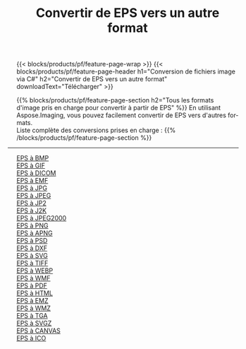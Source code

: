 ﻿---
title: Convertir de EPS vers un autre format 
weight: 3920
url: /fr/net/conversion/from/eps 
lang: fr
langdirlevel: 2
locales: zh-hans,ja,it,ru,de,es,fr,nl,id,lt,pl,pt,vi,tr,ko,zh-hant,ar,hi,th,sv,cs,uk,he
description: En utilisant Aspose.Imaging, vous pouvez facilement convertir de EPS vers un autre format
---

{{< blocks/products/pf/feature-page-wrap >}}
{{< blocks/products/pf/feature-page-header h1="Conversion de fichiers image via C#" h2="Convertir de EPS vers un autre format" downloadText="Télécharger" >}}


{{% blocks/products/pf/feature-page-section  h2="Tous les formats d'image pris en charge pour convertir à partir de EPS" %}}
En utilisant Aspose.Imaging, vous pouvez facilement convertir de EPS vers d'autres formats.
<br/>
Liste complète des conversions prises en charge :
{{% /blocks/products/pf/feature-page-section %}}
<div class="container-fluid productfamilypage bg-gray">
    <div class="convertypes bg-gray agp-content section">
        <div class="container">
		<hr style="margin-left:-20px;"/>
		<div class="row other-converters">
		    <div class='col-md-2 other-converter remove-lp remove-rp'><a href="/imaging/fr/net/conversion/eps-to-bmp" >EPS à BMP</a></div><div class='col-md-2 other-converter remove-lp remove-rp'><a href="/imaging/fr/net/conversion/eps-to-gif" >EPS à GIF</a></div><div class='col-md-2 other-converter remove-lp remove-rp'><a href="/imaging/fr/net/conversion/eps-to-dicom" >EPS à DICOM</a></div><div class='col-md-2 other-converter remove-lp remove-rp'><a href="/imaging/fr/net/conversion/eps-to-emf" >EPS à EMF</a></div><div class='col-md-2 other-converter remove-lp remove-rp'><a href="/imaging/fr/net/conversion/eps-to-jpg" >EPS à JPG</a></div><div class='col-md-2 other-converter remove-lp remove-rp'><a href="/imaging/fr/net/conversion/eps-to-jpeg" >EPS à JPEG</a></div><div class='col-md-2 other-converter remove-lp remove-rp'><a href="/imaging/fr/net/conversion/eps-to-jp2" >EPS à JP2</a></div><div class='col-md-2 other-converter remove-lp remove-rp'><a href="/imaging/fr/net/conversion/eps-to-j2k" >EPS à J2K</a></div><div class='col-md-2 other-converter remove-lp remove-rp'><a href="/imaging/fr/net/conversion/eps-to-jpeg2000" >EPS à JPEG2000</a></div><div class='col-md-2 other-converter remove-lp remove-rp'><a href="/imaging/fr/net/conversion/eps-to-png" >EPS à PNG</a></div><div class='col-md-2 other-converter remove-lp remove-rp'><a href="/imaging/fr/net/conversion/eps-to-apng" >EPS à APNG</a></div><div class='col-md-2 other-converter remove-lp remove-rp'><a href="/imaging/fr/net/conversion/eps-to-psd" >EPS à PSD</a></div><div class='col-md-2 other-converter remove-lp remove-rp'><a href="/imaging/fr/net/conversion/eps-to-dxf" >EPS à DXF</a></div><div class='col-md-2 other-converter remove-lp remove-rp'><a href="/imaging/fr/net/conversion/eps-to-svg" >EPS à SVG</a></div><div class='col-md-2 other-converter remove-lp remove-rp'><a href="/imaging/fr/net/conversion/eps-to-tiff" >EPS à TIFF</a></div><div class='col-md-2 other-converter remove-lp remove-rp'><a href="/imaging/fr/net/conversion/eps-to-webp" >EPS à WEBP</a></div><div class='col-md-2 other-converter remove-lp remove-rp'><a href="/imaging/fr/net/conversion/eps-to-wmf" >EPS à WMF</a></div><div class='col-md-2 other-converter remove-lp remove-rp'><a href="/imaging/fr/net/conversion/eps-to-pdf" >EPS à PDF</a></div><div class='col-md-2 other-converter remove-lp remove-rp'><a href="/imaging/fr/net/conversion/eps-to-html" >EPS à HTML</a></div><div class='col-md-2 other-converter remove-lp remove-rp'><a href="/imaging/fr/net/conversion/eps-to-emz" >EPS à EMZ</a></div><div class='col-md-2 other-converter remove-lp remove-rp'><a href="/imaging/fr/net/conversion/eps-to-wmz" >EPS à WMZ</a></div><div class='col-md-2 other-converter remove-lp remove-rp'><a href="/imaging/fr/net/conversion/eps-to-tga" >EPS à TGA</a></div><div class='col-md-2 other-converter remove-lp remove-rp'><a href="/imaging/fr/net/conversion/eps-to-svgz" >EPS à SVGZ</a></div><div class='col-md-2 other-converter remove-lp remove-rp'><a href="/imaging/fr/net/conversion/eps-to-canvas" >EPS à CANVAS</a></div><div class='col-md-2 other-converter remove-lp remove-rp'><a href="/imaging/fr/net/conversion/eps-to-ico" >EPS à ICO</a></div>
                </div>
        </div>
    </div>
</div>
<br/>

